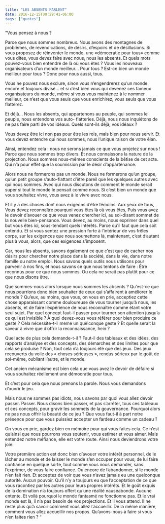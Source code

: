 ```yaml
---
title: "LES ABSENTS PARLENT"
date: 2016-12-15T00:29:41-06:00
tags: ["quotes"]
---
```



"Vous pensez à nous ?

Parce que nous sommes nombreux. Nous avons des montagnes de problèmes, de revendications, de désirs, d’espoirs et de désillusions. Si vous proposez de réinventer le monde, une «démocratie pour tous» comme vous dites, vous devez faire avec nous, nous les absents. Et quels mots pouvez-vous bien entendre de là où vous êtes ? Vous les nouveaux organisateurs d’un monde meilleur… Pour tous ? Est-ce bien un monde meilleur pour tous ? Donc pour nous aussi, tous.

Vous ne pouvez nous exclure, sinon vous n’engendrerez qu’un monde encore et toujours divisé… et si c’est bien vous qui devenez ces fameux organisateurs du monde, même si vous vous maintenez à le nommer meilleur, ce n’est que vous seuls que vous enrichirez, vous seuls que vous flatterez.

Et déjà… Nous les absents, qui appartenons au peuple, qui sommes le peuple, nous entendons vos auto- flatteries. Déjà, nous nous inquiétons de ne pas faire parti de vos idéaux. Quels sont-ils déjà, vos idéaux ?

Vous devez être ici non pas pour être les rois, mais bien pour nous servir. Et vous devez entendre qui nous sommes, nous l’unique raison de votre élan.

Ainsi, entendez cela : nous ne serons jamais ce que vous projetez sur nous ! Parce que nous sommes trop divers. Et nous connaissons la nature de la projection. Nous sommes nous-mêmes conscients de la bêtise de cet acte. Qui n’a pour effet que la soumission par le désir d’appartenance.

Alors nous ne formerons pas un monde. Nous ne formerons qu’un groupe, qu’un petit groupe s’auto-flattant d’être pareil que les quelques autres avec qui nous sommes. Avec qui nous discutons de comment le monde serait super si tout le monde le pensait comme nous. Si c’est bien un monde que vous souhaitez vivre, vous avez à le vivre avec nous.

Et il y a des choses dont nous exigeons d’être témoins: Aux yeux de tous, Vous devez reconnaître pourquoi vous êtes là où vous êtes, Puis vous avez le devoir d’avouer ce que vous venez chercher ici, au soi-disant sommet de la nouvelle bien-pensance. Vous devez, au moins, nous exprimer dans quel but vous êtes ici, sous-tendant quels intérêts. Parce qu’il faut que cela soit entendu. Et si vous sentez une pression forte à l’intérieur de vos frêles corps, sur les exigences que nous soumettons là, maintenant, c’est d’autant plus à vous, alors, que ces exigences s’imposent.

Car, nous les absents, savons également ce que c’est que de cacher nos désirs pour chercher notre place dans la société, dans la vie, dans notre famille ou notre emploi. Nous savons quels outils nous utilisons pour parvenir à nos fins, et nous savons ce que nous tentons de faire : Être reconnus pour ce que nous sommes. Ou cela ne serait pas plutôt pour ce que nous disons être.

Que sommes-nous alors lorsque nous sommes les absents ? Qu’est-ce que nous pourrions donc bien souhaiter de ceux qui s’affairent à améliorer le monde ? Qu’eux, au moins, que vous, on vous en prie, acceptiez cette chose apparaissant comme douloureuse de vous tourner jusqu’à nous, les absents, et de faire l’expérience de nous reconnaître comme étant votre seul sujet. Par quel concept faut-il passer pour tourner son attention jusqu’a ce qui est invisible ? À quoi devez-vous vous référer pour bien produire ce geste ? Cela nécessite-t-il meme un quelconque geste ? Et quelle serait la saveur à vivre que d’offrir la reconnaissance, hein ?

Quel acte de plus cela demande-t-il ? Faut-il des tableaux et des idées, des rapports d’analyse et des concepts, des démarches et des limites pour que cela se produise ? Non, tout cela n’a toujours été que des jeux. Des jeux recouverts du voile des « choses sérieuses », rendus sérieux par le goût de soi-même, oubliant l’autre, et le monde.

Cet ancien mécanisme est bien cela que vous avez le devoir de défaire si vous souhaitez réellement une démocratie pour tous.

Et c’est pour cela que nous prenons la parole. Nous vous demandons d’ouvrir le jeu.

Mais nous ne sommes pas idiots, nous savons par quoi vous allez devoir passer. Passer. Nous disons bien passer, et pas s’arrêter, tous ces tableaux et ces concepts, pour gravir les sommets de la gouvernance. Pourquoi alors ne pas nous offrir la beauté de ce jeu ? Que vous faut-il à part notre présence pour que vous puissiez accepter un fardeau comme un cadeau ?

On vous en prie, gardez bien en mémoire pour qui vous faites cela. Ce n’est qu’ainsi que nous pourrons vous soutenir, vous estimer et vous aimer. Mais entendez notre méfiance, elle est votre route. Ainsi nous deviendrons votre joie.

Votre première action est donc bien d’avouer votre intérêt personnel, de le lâcher au monde et de laisser le monde s’en occuper pour vous; de lui faire confiance en quelque sorte, tout comme vous nous demander, sans l’exprimer, de vous faire confiance. Ou encore de l’abandonner, si le monde n’en fait rien. Et acceptez de voir que vous n’avez jamais eu une quelconque autorité. Aucun pouvoir. Qu’il n’y a toujours eu que l’acceptation de ce que vous racontiez par les autres pour leurs propres intérêts. Et le goût exquis de la domination n’a toujours offert qu’une réalité nauséabonde. Aucune entente. Et voilà pourquoi le monde fantasmé ne fonctionne pas. Et le vrai monde est là, il n’a pas besoin de vos projections. Et il vous attend. Il ne reste plus qu’à savoir comment vous allez l’accueillir. De la même manière, comment vous allez accueillir nos propos. Qu’avons-nous à faire si vous n’en faites rien ? “